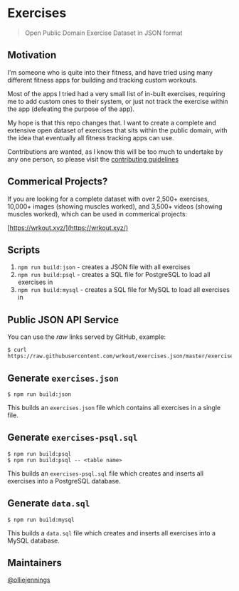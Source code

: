 # Exercises

> Open Public Domain Exercise Dataset in JSON format

## Motivation

I'm someone who is quite into their fitness, and have tried using many different fitness apps for building and tracking custom workouts.

Most of the apps l tried had a very small list of in-built exercises, requiring me to add custom ones to their system, or just not track the exercise within the app (defeating the purpose of the app).

My hope is that this repo changes that. l want to create a complete and extensive open dataset of exercises that sits within the public domain, with the idea that eventually all fitness tracking apps can use.

Contributions are wanted, as l know this will be too much to undertake by any one person, so please visit the [contributing guidelines](https://github.com/wrkout/exercises.json/blob/master/CONTRIBUTING.md)

## Commerical Projects?

If you are looking for a complete dataset with over 2,500+ exercises, 10,000+ images (showing muscles worked), and 3,500+ videos (showing muscles worked), which can be used in commerical projects:

[https://wrkout.xyz/](https://wrkout.xyz/)


## Scripts

1. `npm run build:json` - creates a JSON file with all exercises
2. `npm run build:psql` - creates a SQL file for PostgreSQL to load all exercises in
3. `npm run build:mysql` - creates a SQL file for MySQL to load all exercises in

## Public JSON API Service

You can use the _raw_ links served by GitHub, example:

```shell
$ curl https://raw.githubusercontent.com/wrkout/exercises.json/master/exercises/Barbell_Curl/exercise.json
```

## Generate `exercises.json`

```shell
$ npm run build:json
```

This builds an `exercises.json` file which contains all exercises in a single file.

## Generate `exercises-psql.sql`

```shell
$ npm run build:psql
$ npm run build:psql -- <table name>
```

This builds an `exercises-psql.sql` file which creates and inserts all exercises into a PostgreSQL database.

## Generate `data.sql`

```shell
$ npm run build:mysql
```

This builds a `data.sql` file which creates and inserts all exercises into a MySQL database.

## Maintainers

[@olliejennings](https://github.com/OllieJennings)
